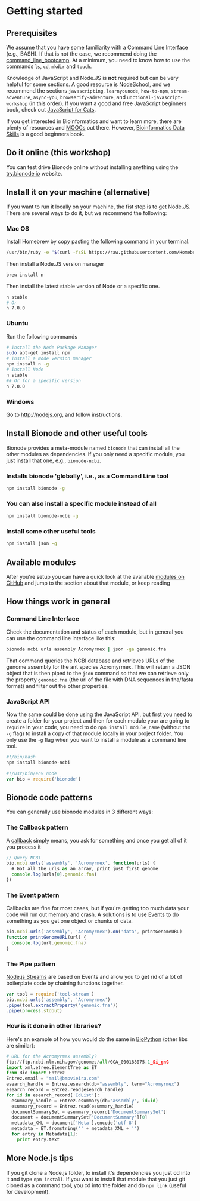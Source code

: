 # Getting started
## Prerequisites
We assume that you have some familiarity with a Command Line Interface (e.g., BASH).
If that is not the case, we recommend doing the [command_line_bootcamp](http://rik.smith-unna.com/command_line_bootcamp).
At a minimum, you need to know how to use the commands ```ls```, ```cd```, ```mkdir``` and ```touch```.

Knowledge of JavaScript and Node.JS is **not** required but can be very helpful for some sections. A good resource is [NodeSchool](http://nodeschool.io), and we recommend the sections ```javascripting```, ```learnyounode```, ```how-to-npm```, ```stream-adventure```, ```async-you```,  ```browserify-adventure```, and ```unctional-javascript-workshop``` (in this order). If you want a good and free JavaScript beginners book, check out [JavaScript for Cats](http://jsforcats.com).

If you get interested in Bioinformatics and want to learn more, there are plenty of resources and [MOOCs](https://en.wikipedia.org/wiki/Massive_open_online_course) out there. However, [Bioinformatics Data Skills](http://shop.oreilly.com/product/0636920030157.do) is a good beginners book.

## Do it online (this workshop)
You can test drive Bionode online without installing anything using the [try.bionode.io](http://try.bionode.io) website.

## Install it on your machine (alternative)
If you want to run it locally on your machine, the fist step is to get Node.JS. There are several ways to do it, but we recommend the following:

### Mac OS
Install Homebrew by copy pasting the following command in your terminal.

```bash
/usr/bin/ruby -e "$(curl -fsSL https://raw.githubusercontent.com/Homebrew/install/master/install)"
```

Then install a Node.JS version manager
```bash
brew install n
```

Then install the latest stable version of Node or a specific one.

```bash
n stable
# Or
n 7.0.0
```

### Ubuntu
Run the following commands
```bash
# Install the Node Package Manager
sudo apt-get install npm
# Install a Node version manager
npm install n -g
# Install Node
n stable
## Or for a specific version
n 7.0.0
```
### Windows
Go to http://nodejs.org, and follow instructions.

## Install Bionode and other useful tools
Bionode provides a meta-module named ```bionode``` that can install all the other modules as dependencies. If you only need a specific module, you just install that one, e.g., ```bionode-ncbi```.
### Installs bionode 'globally', i.e., as a Command Line tool
```bash
npm install bionode -g
```
### You can also install a specific module instead of all
```bash
npm install bionode-ncbi -g
```
### Install some other useful tools
```bash
npm install json -g
```

## Available modules
After you're setup you can have a quick look at the available [modules on GitHub](https://github.com/bionode/bionode#list-of-modules) and jump to the section about that module, or keep reading

## How things work in general

### Command Line Interface
Check the documentation and status of each module, but in general you can use the command line interface like this:

```bash
bionode ncbi urls assembly Acromyrmex | json -ga genomic.fna
```

That command queries the NCBI database and retrieves URLs of the genome assembly for the ant species Acromyrmex. This will return a JSON object that is then piped to the `json` command so that we can retrieve only the property `genomic.fna` (the url of the file with DNA sequences in fna/fasta format) and filter out the other properties.

### JavaScript API
Now the same could be done using the JavaScript API, but first you need to create a folder for your project and then for each module your are going to `require` in your code, you need to do `npm install module_name` (without the `-g` flag) to install a copy of that module locally in your project folder. You only use the `-g` flag when you want to install a module as a command line tool.

```bash
#!/bin/bash
npm install bionode-ncbi
```

```javascript
#!/usr/bin/env node
var bio = require('bionode')
```

## Bionode code patterns
You can generally use bionode modules in 3 different ways:

### The Callback pattern
A [callback](https://docs.nodejitsu.com/articles/getting-started/control-flow/what-are-callbacks) simply means, you ask for something and once you get all of it you process it

```javascript
// Query NCBI
bio.ncbi.urls('assembly', 'Acromyrmex', function(urls) {
  # Got all the urls as an array, print just first genome
  console.log(urls[0].genomic.fna)
})
```

### The Event pattern
Callbacks are fine for most cases, but if you're getting too much data your code will run out memory and crash. A solutions is to use [Events](https://nodesource.com/blog/understanding-the-nodejs-event-loop) to do something as you get one object or chunks of data.

```javascript
bio.ncbi.urls('assembly', 'Acromyrmex').on('data', printGenomeURL)
function printGenomeURL(url) {
  console.log(url.genomic.fna)
}
```

### The Pipe pattern
[Node.js Streams](https://github.com/substack/stream-handbook) are based on Events and allow you to get rid of a lot of boilerplate code by chaining functions together.

```javascript
var tool = require('tool-stream')
bio.ncbi.urls('assembly', 'Acromyrmex')
.pipe(tool.extractProperty('genomic.fna'))
.pipe(process.stdout)
```

### How is it done in other libraries?

Here's an example of how you would do the same in [BioPython](http://biopython.org) (other libs are similar):

```python
# URL for the Acromyrmex assembly?
ftp://ftp.ncbi.nlm.nih.gov/genomes/all/GCA_000188075.1_Si_gnG
import xml.etree.ElementTree as ET
from Bio import Entrez
Entrez.email = "mail@bmpvieira.com"
esearch_handle = Entrez.esearch(db="assembly", term="Acromyrmex")
esearch_record = Entrez.read(esearch_handle)
for id in esearch_record['IdList']:
  esummary_handle = Entrez.esummary(db="assembly", id=id)
  esummary_record = Entrez.read(esummary_handle)
  documentSummarySet = esummary_record['DocumentSummarySet']
  document = documentSummarySet['DocumentSummary'][0]
  metadata_XML = document['Meta'].encode('utf-8')
  metadata = ET.fromstring('' + metadata_XML + '')
  for entry in Metadata[1]:
    print entry.text
```

## More Node.js tips

If you git clone a Node.js folder, to install it's dependencies you just cd into it and type `npm install`.
If you want to install that module that you just git cloned as a command tool, you cd into the folder and do `npm link` (useful for development).
